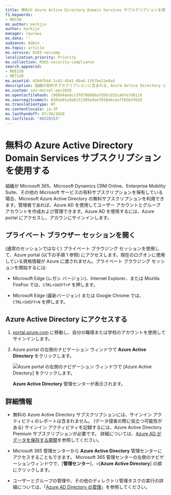 ```yaml
---
title: 無料の Azure Active Directory Domain Services サブスクリプションを使用する
f1.keywords:
- NOCSH
ms.author: markjjo
author: markjjo
manager: laurawi
ms.date: ''
audience: Admin
ms.topic: article
ms.service: O365-seccomp
localization_priority: Priority
ms.collection: M365-security-compliance
search.appverid:
- MOE150
- MET150
ms.assetid: d104fb44-1c42-4541-89a6-1f67be22e4ad
description: 組織の有料サブスクリプションに含まれる、Azure Active Directory にアクセスする方法について説明します。
ms.custom: seo-marvel-apr2020
ms.openlocfilehash: c968d4ae8cc5f0798b6ba7d5bcb52ca6fe7d6116
ms.sourcegitcommit: 6501e01a9ab131205a3eef910e6cea7f65b3f010
ms.translationtype: HT
ms.contentlocale: ja-JP
ms.lasthandoff: 07/30/2020
ms.locfileid: "46528153"
---
```

# <a name="use-your-free-azure-active-directory-subscription"></a>無料の Azure Active Directory Domain Services サブスクリプションを使用する

組織が Microsoft 365、Microsoft Dynamics CRM Online、Enterprise Mobility Suite、その他の Microsoft サービスの有料サブスクリプションを保有している場合、Microsoft Azure Active Directory の無料サブスクリプションを利用できます。管理者であれば、Azure AD を使用してユーザー アカウントとグループ アカウントを作成および管理できます。Azure AD を使用するには、Azure portal にアクセスし、アカウンにサインインします。

## <a name="open-a-private-browsing-session"></a>プライベート ブラウザー セッションを開く

(通常のセッションではなく) プライベート ブラウジング セッションを使用して、Azure portal (以下の手順 1 参照) にアクセスします。現在のログオンに使用している資格情報が Azure に渡されません。プライベート ブラウジング セッションを開始するには:

- Microsoft Edge (レガシ バージョン)、Internet Explorer、または Mozilla FireFox では、`CTRL+SHIFT+P` を押します。

- Microsoft Edge (最新バージョン) または Google Chrome では、`CTRL+SHIFT+N` を押します。

## <a name="access-azure-active-directory"></a>Azure Active Directory にアクセスする

1. [portal.azure.com](https://portal.azure.com) に移動し、自分の職場または学校のアカウントを使用してサインインします。

2. Azure portal の左側のナビゲーション ウィンドウで **Azure Active Directory** をクリックします。

    ![Azure portal の左側のナビゲーション ウィンドウで [Azure Active Directory] をクリックします。](../media/97d2d72f-ac20-46ab-898c-851f6009b453.png)

    **Azure Active Directory** 管理センターが表示されます。

## <a name="more-information"></a>詳細情報

- 無料の Azure Active Directory サブスクリプションには、サインイン アクティビティのレポートは含まれません。 (データ侵害の際に役立つ可能性がある) サインイン アクティビティを記録するには、Azure Active Directory Premium サブスクリプションが必要です。 詳細については、[Azure AD がデータを保存する期間](https://docs.microsoft.com/azure/active-directory/reports-monitoring/reference-reports-data-retention#how-long-does-azure-ad-store-the-data)を参照してください。

- Microsoft 365 管理センターから **Azure Active Directory** 管理センターにアクセスすることもできます。 Microsoft 365 管理センターの左側のナビゲーションウィンドウで、[**管理センター**]、\>[**Azure Active Directory**] の順にクリックします。

- ユーザーとグループの管理や、その他のディレクトリ管理タスクの実行の詳細については、「[Azure AD Directory の管理](https://docs.microsoft.com/azure/active-directory/active-directory-administer)」を参照してください。
